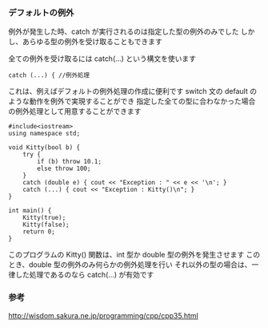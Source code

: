 ### デフォルトの例外
例外が発生した時、catch が実行されるのは指定した型の例外のみでした
しかし、あらゆる型の例外を受け取ることもできます

全ての例外を受け取るには catch(...) という構文を使います

```
catch (...) { //例外処理
```

これは、例えばデフォルトの例外処理の作成に便利です
switch 文の default のような動作を例外で実現することができ
指定した全ての型に合わなかった場合の例外処理として用意することができます

```
#include<iostream>
using namespace std;

void Kitty(bool b) {
	try {
		if (b) throw 10.1;
		else throw 100;
	}
	catch (double e) { cout << "Exception : " << e << '\n'; }
	catch (...) { cout << "Exception : Kitty()\n"; }
}

int main() {
	Kitty(true);
	Kitty(false);
	return 0;
}
```

このプログラムの Kitty() 関数は、int 型か double 型の例外を発生させます
このとき、double 型の例外のみ何らかの例外処理を行い
それ以外の型の場合は、一律した処理であるのなら catch(...) が有効です

### 参考
http://wisdom.sakura.ne.jp/programming/cpp/cpp35.html
